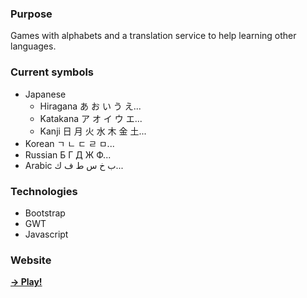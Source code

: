 <html>
<head></head>
<body>

<p>
  <h3>Purpose</h3>
  Games with alphabets and a translation service to help learning other languages.
</p>
<p>
<h3>Current symbols</h3>
<ul>
<li>Japanese
<ul>
<li>Hiragana あ お い う え...</li>
<li>Katakana ア オ イ ウ エ...</li>
<li>Kanji 日 月 火 水 木 金 土...</li>
</ul>
</li>
<li>Korean ㄱ ㄴ ㄷ ㄹ ㅁ...</li>
<li>Russian Б Г Д Ж Ф...</li>
<li>Arabic ﺏ ﺥ ﺱ ﻁ ﻑ ﻙ...</li>
</ul>

</p>
<p>
<h3>Technologies</h3>
<ul>
<li>Bootstrap</li>
<li>GWT</li>
<li>Javascript</li>
</ul>
</p>
<p>
	<h3>Website</h3>
	<a href="http://pgu-lang.appspot.com/" target="_blank" ><strong>&#8594; Play!</strong></a>
</p>

</body>
</html>
